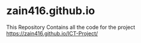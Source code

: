 # zain416.github.io
This Repository Contains all the code for the project
 https://zain416.github.io/ICT-Project/
